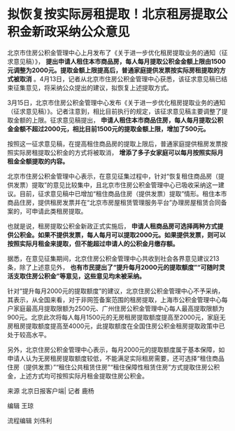 # 拟恢复按实际房租提取！北京租房提取公积金新政采纳公众意见

北京市住房公积金管理中心上月发布了《关于进一步优化租房提取业务的通知（征求意见稿）》，
**提出申请人租住本市商品房，每人每月提取公积金金额上限由1500元调整为2000元。提取金额上限提高后，普通家庭提供发票按实际房租提取的方式被取消**
。4月13日，记者从北京市住房公积金管理中心获悉，该征求意见稿已结束征集意见，将采纳公众提出的建议，拟恢复上述提取方式。

3月15日，北京市住房公积金管理中心发布《关于进一步优化租房提取业务的通知（征求意见稿）》。记者注意到，相比目前执行的规定，该征求意见稿主要调整了提取金额的上限。征求意见稿提出，
**申请人租住本市商品住房，每人每月提取公积金金额不超过2000元，相比目前1500元的提取金额上限，增加了500元。**

按照这一征求意见稿，在提高租住商品房的提取上限后，普通家庭提供租房发票按照实际房租提取公积金的方式将被取消，
**增添了多子女家庭可以每月按照实际月租金全额提取的内容。**

北京市住房公积金管理中心表示，在意见征集过程中，针对“恢复租住商品房（提供发票）提取”的意见比较集中，且北京市住房公积金管理中心已吸收采纳这一建议。目前，征求意见稿中已增加“租住商品住房（提供发票）提取”情形。租住本市商品住房，提供租房发票并在“北京市房屋租赁管理服务平台”办理房屋租赁合同备案的，可申请此类租房提取。

也就是说，租房提取公积金新政正式实施后，
**申请人租商品房可选择两种方式提供公积金。如果不提供发票，每人每月可以提取2000元。如果提供发票，则可以按照实际月租金来提取，但不能超过申请人的公积金月缴存额。**

据悉，在意见征集期间，北京住房公积金管理中心共收到社会各界意见建议213条，除了上述意见外，
**也有市民提出了“提升每月2000元的提取额度”“可随时灵活支取住房公积金”等意见，这些意见均未被采纳。**

针对“提升每月2000元的提取额度”的建议，北京住房公积金管理中心不予采纳，其表示，从全国来看，对于非网签备案范围的租房提取，上海市公积金管理中心每户家庭最高月提取限额为2500元、广州住房公积金管理中心每人最高提取限额为900元。北京此次将每人每月1500元的无房租房提取额度提高至2000元，家庭无房租房提取额度提高至4000元，此提取额度在全国住房公积金租房提取政策中已处于较高水平。

另外，北京住房公积金管理中心表示，每月2000元的提取额度属于基本保障，如申请人认为无房租房提取额度较低，不能满足实际租房需要，还可选择“租住商品住房（提供发票）”“租住公共租赁住房”“租住保障性租赁住房”方式提取住房公积金，上述方式均可按照实际月租金提取住房公积金。

来源 北京日报客户端| 记者 鹿杨

编辑 王琼

流程编辑 刘伟利


